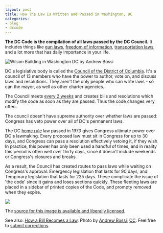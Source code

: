 ```yaml
---
layout: post
title: How The Law Is Written and Passed in Washington, DC
categories:
- blog
- dccode
---
```


**The DC Code is the compilation of all laws passed by the DC Council.** It includes
things like [gun laws](http://www.salon.com/2012/12/26/did_david_gregory_break_gun_control_law_on_meet_the_press/),
[freedom of information](http://www.rcfp.org/district-columbia-open-government-guide/foreword),
[transportation laws](http://www.waba.org/resources/laws.php), and a lot more
that has daily importance in your life.

![Wilson Building in Washington DC by Andrew Bossi](http://farm7.staticflickr.com/6063/6142590857_8e0752d480_b.jpg)

DC's legislative body is called the [Council of the District of Columbia](http://en.wikipedia.org/wiki/Council_of_the_District_of_Columbia).
It's a council of 13 members who have the power to author, vote on, and discuss
laws and resolutions. They aren't the only people who can write laws -
so can the mayor, as well as other charter agencies.

The Council meets [every 2 weeks](http://dccouncil.us/calendar) and creates
bills and resolutions which modify the code as soon as they are passed.
Thus the code changes very often.

The council doesn't have supreme authority over whether laws are passed:
Congress has veto power over all of DC's permanent laws.

The DC [home rule](http://en.wikipedia.org/wiki/District_of_Columbia_home_rule) law
passed in 1973 gives Congress ultimate power over DC's lawmaking.
Every proposed law must sit in Congress for up to 30 days, and Congress
can pass a resolution effectively vetoing it, if they wish.
In practice, this power has only been used a handful of times, and in
reality this period is often well over thirty days, since it doesn't include
weekends or Congress's closures and breaks.

As a result, the Council has created routes to pass laws while waiting on
Congress's approval: Emergency legislation that lasts for 90 days, and
Temporary legislation that lasts for 225 days. These complicate the issue
of 'the code' since it gains and loses sections quickly. These fleeting
laws are placed in a sidebar of printed copies of the Code, and prompty
removed when they expire.

[![](http://farm9.staticflickr.com/8193/8385658798_a7823fb31b_b.jpg)](http://www.flickr.com/photos/tmcw/8385658798/sizes/o/in/photostream/)

The [source for this image is available and liberally licensed](https://github.com/tmcw/dc-government).

See also: [How a Bill Becomes a Law](http://www.dccouncil.washington.dc.us/pages/how-a-bill-becomes-a-law).
Photo by [Andrew Bossi](http://www.flickr.com/photos/thisisbossi/6142590857/in/photostream/),
[CC](http://creativecommons.org/licenses/by-nc-sa/2.0/deed.en). Feel free to
[submit corrections](mailto:tom@macwright.org).
